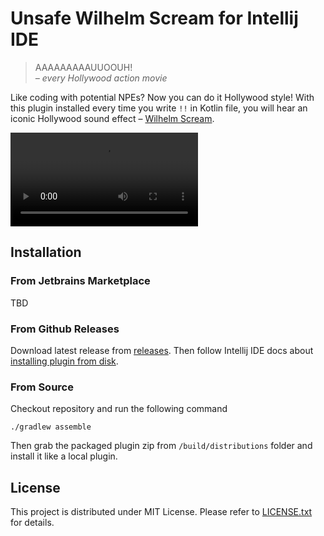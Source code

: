 # Unsafe Wilhelm Scream for Intellij IDE

> AAAAAAAAAUUOOUH!
> <br> _– every Hollywood action movie_

Like coding with potential NPEs? Now you can do it Hollywood style!
With this plugin installed every time you write `!!` in Kotlin file, 
you will hear an iconic Hollywood sound effect – [Wilhelm Scream](https://en.wikipedia.org/wiki/Wilhelm_scream).

![Demo](readme/demo.mp4)

## Installation

### From Jetbrains Marketplace

TBD

### From Github Releases

Download latest release from [releases](https://github.com/Mishkun/unsafe-wilhelm-scream/releases).
Then follow Intellij IDE docs about [installing plugin from disk](https://www.jetbrains.com/help/idea/managing-plugins.html#install_plugin_from_disk).

### From Source

Checkout repository and run the following command
```shell
./gradlew assemble
```
Then grab the packaged plugin zip from `/build/distributions` folder 
and install it like a local plugin.

## License

This project is distributed under MIT License. Please refer to [LICENSE.txt](LICENSE.txt) for details.


